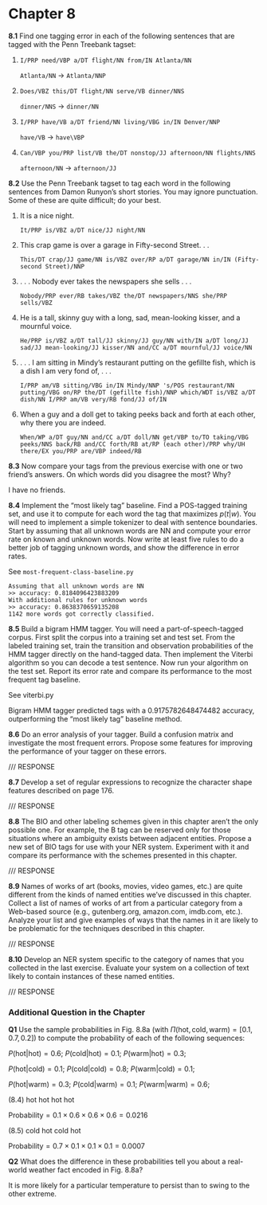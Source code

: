 # Chapter 8

__8.1__ Find one tagging error in each of the following sentences that are tagged with the Penn Treebank tagset:

1. ```I/PRP need/VBP a/DT flight/NN from/IN Atlanta/NN```


    ```Atlanta/NN``` -> ```Atlanta/NNP```


2. ```Does/VBZ this/DT flight/NN serve/VB dinner/NNS```


    ```dinner/NNS``` -> ```dinner/NN```


3. ```I/PRP have/VB a/DT friend/NN living/VBG in/IN Denver/NNP```


    ```have/VB``` -> ```have\VBP```


4. ```Can/VBP you/PRP list/VB the/DT nonstop/JJ afternoon/NN flights/NNS```


    ```afternoon/NN``` -> ```afternoon/JJ```



__8.2__ Use the Penn Treebank tagset to tag each word in the following sentences from Damon Runyon’s short stories. You may ignore punctuation. Some of these are quite difficult; do your best.

1. It is a nice night.


    ```It/PRP is/VBZ a/DT nice/JJ night/NN```


2. This crap game is over a garage in Fifty-second Street. . .


    ```This/DT crap/JJ game/NN is/VBZ over/RP a/DT garage/NN in/IN (Fifty-second Street)/NNP```


3. . . . Nobody ever takes the newspapers she sells . . .


    ```Nobody/PRP ever/RB takes/VBZ the/DT newspapers/NNS she/PRP sells/VBZ```


4. He is a tall, skinny guy with a long, sad, mean-looking kisser, and a mournful voice.


    ```He/PRP is/VBZ a/DT tall/JJ skinny/JJ guy/NN with/IN a/DT long/JJ sad/JJ mean-looking/JJ kisser/NN and/CC a/DT mournful/JJ voice/NN```


5. . . . I am sitting in Mindy’s restaurant putting on the gefillte fish, which is a dish I am very fond of, . . .


    ```I/PRP am/VB sitting/VBG in/IN Mindy/NNP 's/POS restaurant/NN putting/VBG on/RP the/DT (gefillte fish)/NNP which/WDT is/VBZ a/DT dish/NN I/PRP am/VB very/RB fond/JJ of/IN```


6. When a guy and a doll get to taking peeks back and forth at each other, why there you are indeed.


    ```When/WP a/DT guy/NN and/CC a/DT doll/NN get/VBP to/TO taking/VBG peeks/NNS back/RB and/CC forth/RB at/RP (each other)/PRP why/UH there/EX you/PRP are/VBP indeed/RB```


__8.3__ Now compare your tags from the previous exercise with one or two friend’s answers. On which words did you disagree the most? Why?

I have no friends.

__8.4__ Implement the “most likely tag” baseline. Find a POS-tagged training set, and use it to compute for each word the tag that maximizes $p(t|w)$. You will need to implement a simple tokenizer to deal with sentence boundaries. Start by assuming that all unknown words are NN and compute your error rate on known and unknown words. Now write at least five rules to do a better job of tagging unknown words, and show the difference in error rates.

See ```most-frequent-class-baseline.py```

```
Assuming that all unknown words are NN
>> accuracy: 0.8184096423883209
With additional rules for unknown words
>> accuracy: 0.8638370659135208
1142 more words got correctly classified.
```

__8.5__ Build a bigram HMM tagger. You will need a part-of-speech-tagged corpus. First split the corpus into a training set and test set. From the labeled training set, train the transition and observation probabilities of the HMM tagger directly on the hand-tagged data. Then implement the Viterbi algorithm so you can decode a test sentence. Now run your algorithm on the test set. Report its error rate and compare its performance to the most frequent tag baseline.

See viterbi.py

Bigram HMM tagger predicted tags with a 0.9175782648474482 accuracy, outperforming the “most likely tag” baseline method.

__8.6__ Do an error analysis of your tagger. Build a confusion matrix and investigate the most frequent errors. Propose some features for improving the performance of your tagger on these errors.

/// RESPONSE

__8.7__ Develop a set of regular expressions to recognize the character shape features described on page 176.

/// RESPONSE

__8.8__ The BIO and other labeling schemes given in this chapter aren’t the only possible one. For example, the B tag can be reserved only for those situations where an ambiguity exists between adjacent entities. Propose a new set of BIO tags for use with your NER system. Experiment with it and compare its performance with the schemes presented in this chapter.

/// RESPONSE

__8.9__ Names of works of art (books, movies, video games, etc.) are quite different from the kinds of named entities we’ve discussed in this chapter. Collect a list of names of works of art from a particular category from a Web-based source (e.g., gutenberg.org, amazon.com, imdb.com, etc.). Analyze your list and give examples of ways that the names in it are likely to be problematic for the techniques described in this chapter.

/// RESPONSE

__8.10__ Develop an NER system specific to the category of names that you collected in the last exercise. Evaluate your system on a collection of text likely to contain instances of these named entities.

/// RESPONSE


### Additional Question in the Chapter

__Q1__ Use the sample probabilities in Fig. 8.8a (with $\Pi(\text{hot}, \text{cold}, \text{warm}) = [0.1,0.7,0.2]$)
to compute the probability of each of the following sequences:

$P(\text{hot}|\text{hot}) = 0.6$; $P(\text{cold}|\text{hot}) = 0.1$; $P(\text{warm}|\text{hot}) = 0.3$;

$P(\text{hot}|\text{cold}) = 0.1$; $P(\text{cold}|\text{cold}) = 0.8$; $P(\text{warm}|\text{cold}) = 0.1$;

$P(\text{hot}|\text{warm}) = 0.3$; $P(\text{cold}|\text{warm}) = 0.1$; $P(\text{warm}|\text{warm}) = 0.6$;

(8.4) hot hot hot hot

$\text{Probability} = 0.1 \times 0.6 \times 0.6 \times 0.6 = 0.0216$

(8.5) cold hot cold hot

$\text{Probability} = 0.7 \times 0.1 \times 0.1 \times 0.1 = 0.0007$


__Q2__ What does the difference in these probabilities tell you about a real-world weather
fact encoded in Fig. 8.8a?

It is more likely for a particular temperature to persist than to swing to the other extreme. 




